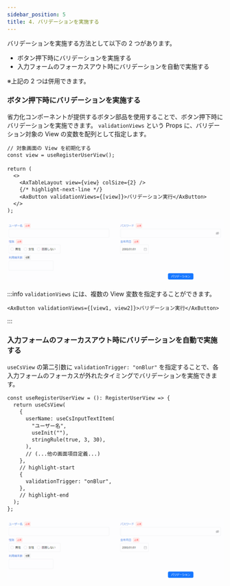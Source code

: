 ```yaml
---
sidebar_position: 5
title: 4. バリデーションを実施する
---
```


バリデーションを実施する方法として以下の 2 つがあります。

- ボタン押下時にバリデーションを実施する
- 入力フォームのフォーカスアウト時にバリデーションを自動で実施する

※上記の 2 つは併用できます。

### ボタン押下時にバリデーションを実施する

省力化コンポーネントが提供するボタン部品を使用することで、ボタン押下時にバリデーションを実施できます。
`validationViews` という Props に、バリデーション対象の View の変数を配列として指定します。

```tsx title="ボタン押下でバリデーションを実施する"
// 対象画面の View を初期化する
const view = useRegisterUserView();

return (
  <>
    <AxTableLayout view={view} colSize={2} />
    {/* highlight-next-line */}
    <AxButton validationViews={[view]}>バリデーション実行</AxButton>
  </>
);
```

![ボタン押下によるバリデーション実施](../../../static/img/validation_onclick.gif)

:::info
`validationViews` には、複数の View 変数を指定することができます。

```tsx
<AxButton validationViews={[view1, view2]}>バリデーション実行</AxButton>
```

:::

### 入力フォームのフォーカスアウト時にバリデーションを自動で実施する

`useCsView` の第二引数に `validationTrigger: "onBlur"` を指定することで、各入力フォームのフォーカスが外れたタイミングでバリデーションを実施できます。

```tsx
const useRegisterUserView = (): RegisterUserView => {
  return useCsView(
    {
      userName: useCsInputTextItem(
        "ユーザー名",
        useInit(""),
        stringRule(true, 3, 30),
      ),
      // (...他の画面項目定義...)
    },
    // highlight-start
    {
      validationTrigger: "onBlur",
    },
    // highlight-end
  );
};
```

![ボタン押下によるバリデーション実施](../../../static/img/validation_onblur.gif)

